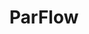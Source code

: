 ---
layout: page
title: ParFlow
metadata: parflow
show_sidebar: false
menubar: softwares
hero_image: /../img/black.jpg
hero_height: is_fullheight
---